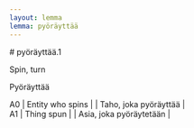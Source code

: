 ```yaml
---
layout: lemma
lemma: pyöräyttää
---
```


<div class="sense">
# <span class="sensename">pyöräyttää.1</span>

<span class="description">Spin, turn</span>

<span class="description">Pyöräyttää</span>

A0 | Entity who spins |   | Taho, joka pyöräyttää |  
A1 | Thing spun |   | Asia, joka pyöräytetään |  

</div>

